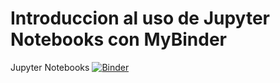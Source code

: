 # Introduccion al uso de Jupyter Notebooks con MyBinder
Jupyter Notebooks
[![Binder](https://mybinder.org/badge_logo.svg)](https://mybinder.org/v2/gh/AlexandriaAnalytics/notebooks/master)
